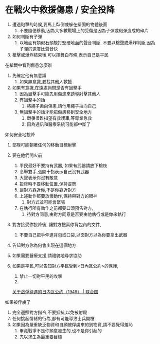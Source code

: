 # 在戰火中救援傷患 / 安全投降


1. 遭遇砲擊的時候,要馬上臥倒或躲在堅固的物體後面
    1. 不要隨便移動,因為大多數戰場上的受傷是因為子彈或砲彈造成的碎片
2. 如何判斷有子彈
    1. 以地面有類似石頭敲打堅硬地面的聲音判斷, 不要以槍聲或爆炸判斷,因為子彈的速度比聲音快
3. 槍擊或爆炸結束後,可以揮舞白布條,表示自己是平民

在槍戰中看到傷患怎麼辦

1. 先確定他有無意識
    1. 如果無意識,要找其他人救援
2. 如果有意識,在遠處詢問是否有狙擊手
    1. 因為狙擊手可能先用傷患來誘導射擊其他人
    2. 有狙擊手的話
        1. 將繩子拋向傷患,請他用繩子拉向自己
    3. 無狙擊手的話才能把傷患移到安全地方
        1. 戰爭很難指望有救護車,等專業急救
        2. 因為通訊和醫療系統可能都中斷了

如何安全地投降

1. 部隊可能朝著任何的移動目標射擊
2. 要在他們開火前
    1. 平民最好不要持有武器, 如果有武器請放下槍枝
    2. 高舉雙手,張開十指表示自己沒有武器
    3. 大聲表示你沒有敵意
    4. 投降時不要移動位置,保持姿勢
    5. 讓對方靠近你,不是你靠近對方
    6. 上述動作都要放慢動作,保持與對方的眼神
        1. 對方式並可能會緊張
    7. 在執行所有動作之前都要口頭預告對方,
        1. 待對方同意,由對方同意是否要由他執行或是你來執行
    
3. 對方接受你投降後, 讓對方搜索你背包內的文件,
    1. 不要自己把手伸進背包或口袋,以面對方以為你要拿出武器
4. 告知對方你為何會出現在這個地方
5. 如果需要醫療支援,請禮貌地尋求協助
6. 如果是平民,可以告知對方平民受到<日內瓦公約>的保護,
    1. 禁止一切對平民的攻擊
    2. 
    
    [关于战俘待遇的日内瓦公约（1949） | 联合国](https://www.un.org/zh/documents/treaty/ICRC-1949)
    

如果被俘虜了

1. 完全遵照對方指令,不要抵抗,以免被射殺
2. 任何挑起情緒的行為,都有可能導致士兵開槍
3. 如果因為嚴重缺乏物資和自願被俘虜來的到物資,請不要覺得羞恥
    1. 畢竟戰爭不是你願意發生的,也不是你引起的
    2. 先以求生為最重要目標